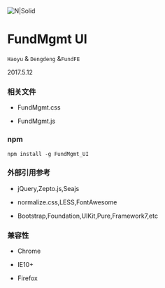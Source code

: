 ![N|Solid](/img/funui_logo.png.png)
# FundMgmt UI

`Haoyu` & `Dengdeng` &`FundFE`

2017.5.12
 
### 相关文件

- FundMgmt.css

- FundMgmt.js

### npm

``` npm
npm install -g FundMgmt_UI 
```

### 外部引用参考

- jQuery,Zepto.js,Seajs 

- normalize.css,LESS,FontAwesome

- Bootstrap,Foundation,UIKit,Pure,Framework7,etc

### 兼容性

- Chrome

- IE10+

- Firefox
